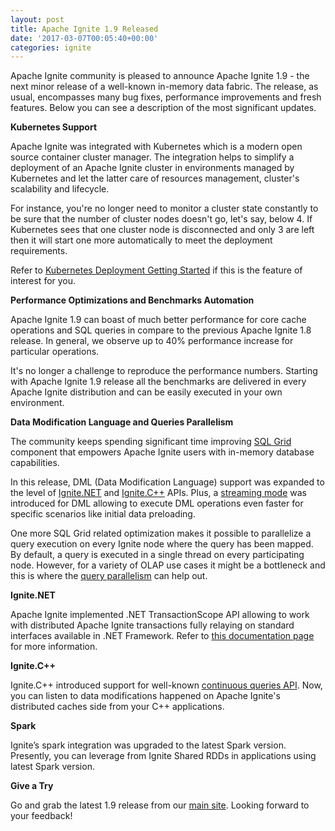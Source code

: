 ```yaml
---
layout: post
title: Apache Ignite 1.9 Released
date: '2017-03-07T00:05:40+00:00'
categories: ignite
---
```

Apache Ignite community is pleased to announce Apache Ignite 1.9 - the next minor release of a well-known in-memory data fabric. The release, as usual, encompasses many bug fixes, performance improvements and fresh features. Below you can see a description of the most significant updates.

<b>Kubernetes Support</b>

Apache Ignite was integrated with Kubernetes which is a modern open source container cluster manager. The integration helps to simplify a deployment of an Apache Ignite cluster in environments managed by Kubernetes and let the latter care of resources management, cluster's scalability and lifecycle.

For instance, you're no longer need to monitor a cluster state constantly to be sure that the number of cluster nodes doesn't go, let's say, below 4. If Kubernetes sees that one cluster node is disconnected and only 3 are left then it will start one more automatically to meet the deployment requirements.

Refer to <a href="https://apacheignite.readme.io/docs/kubernetes-deployment" target="_blank">Kubernetes Deployment Getting Started</a> if this is the feature of interest for you.

<b>Performance Optimizations and Benchmarks Automation</b>

Apache Ignite 1.9 can boast of much better performance for core cache operations and SQL queries in compare to the previous Apache Ignite 1.8 release. In general, we observe up to 40% performance increase for particular operations.

It's no longer a challenge to reproduce the performance numbers. Starting with Apache Ignite 1.9 release all the benchmarks are delivered in every Apache Ignite distribution and can be easily executed in your own environment.

<b>Data Modification Language and Queries Parallelism</b>

The community keeps spending significant time improving <a href="https://apacheignite.readme.io/docs/sql-grid" target="_blank">SQL Grid</a> component that empowers Apache Ignite users with in-memory database capabilities.

In this release, DML (Data Modification Language) support was expanded to the level of <a href="https://apacheignite-net.readme.io/docs/distributed-dml" target="_blank">Ignite.NET</a> and <a href="https://apacheignite-cpp.readme.io/docs/distributed-dml" target="_blank">Ignite.C++</a> APIs. Plus, a <a href="https://apacheignite.readme.io/docs/jdbc-driver#streaming-mode" target="_blank">streaming mode</a> was introduced for DML allowing to execute DML operations even faster for specific scenarios like initial data preloading.

One more SQL Grid related optimization makes it possible to parallelize a query execution on every Ignite node where the query has been mapped. By default, a query is executed in a single thread on every participating node. However, for a variety of OLAP use cases it might be a bottleneck and this is where the <a href="https://apacheignite.readme.io/docs/sql-performance-and-debugging#section-query-parallelism" target="_blank">query parallelism</a> can help out. 

<b>Ignite.NET</b>

Apache Ignite implemented .NET TransactionScope API allowing to work with distributed Apache Ignite transactions fully relaying on standard interfaces available in .NET Framework. Refer to <a href="https://apacheignite-net.readme.io/docs/transactionscope-api" target="_blank">this documentation page</a> for more information.

<b>Ignite.C++</b>
 
Ignite.C++ introduced support for well-known <a href="https://apacheignite-cpp.readme.io/docs/continuous-queries" target="_blank">continuous queries API</a>. Now, you can listen to data modifications happened on Apache Ignite's distributed caches side from your C++ applications.

<b>Spark</b>

Ignite’s spark integration was upgraded to the latest Spark version. Presently, you can leverage from Ignite Shared RDDs in applications using latest Spark version.

<b>Give a Try</b>

Go and grab the latest 1.9 release from our <a href="https://ignite.apache.org/download.cgi" target="_blank">main site</a>. Looking forward to your feedback!

